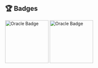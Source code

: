 
## 🏆 Badges
<a href="https://catalog-education.oracle.com/pls/certview/sharebadge?id=94276BC10DE0EB131D03F5275104E6BE3FBDEE14F8113498433BB7D9B2B7E2DC"><img src="images/OCPMYSQL8.png" alt="Oracle Badge" width="140"/></a>
<a href="https://catalog-education.oracle.com/pls/certview/sharebadge?id=26C794BF01320D171D6F0A830C081B605159BE6E03E1DCC9DC2F23E3D0F500D2"><img src="images/OCPJSE11.png" alt="Oracle Badge" width="140"/></a>
